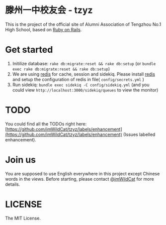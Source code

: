 滕州一中校友会 - tzyz
===
This is the project of the official site of Alumni Association of Tengzhou No.1 High School, based on [Ruby on Rails](http://rubyonrails.org/).

# Get started
1. Initilize database: `rake db:migrate:reset && rake db:setup` (or `bundle exec rake db:migrate:reset && rake db:setup`)
2. We are using [redis](http://redis.io/) for cache, session and sidekiq. Please install [redis](http://redis.io/) and setup the configuration of redis in file( `config/secrets.yml` )
3. Run sidekiq: `bundle exec sidekiq -C config/sidekiq.yml` (and you could view
`http://localhost:3000/sidekiq/queues` to view the monitor)

# TODO
You could find all the TODOs right here: [https://github.com/imWildCat/tzyz/labels/enhancement](https://github.com/imWildCat/tzyz/labels/enhancement) (Issues labelled enhancement).

# Join us
You are supposed to use English everywhere in this project except Chinese words in the views.
Before starting, please contact [@imWildCat](https://github.com/imWildCat) for more details.

# LICENSE
The MIT License.